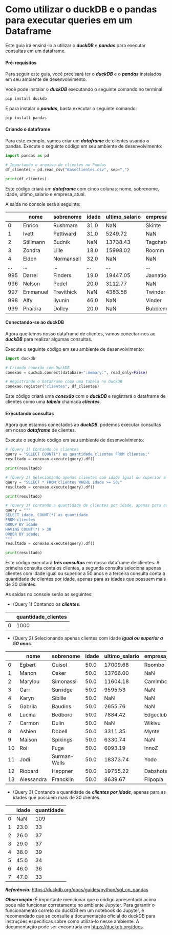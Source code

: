 # Como utilizar o duckDB e o pandas para executar queries em um Dataframe

Este guia irá ensiná-lo a utilizar o ***duckDB*** e ***pandas*** para executar consultas em um dataframe.

#### Pré-requisitos

Para seguir este guia, você precisará ter o ***duckDB*** e o ***pandas*** instalados em seu ambiente de desenvolvimento.

Você pode instalar o ***duckDB*** executando o seguinte comando no terminal:

```bash
pip install duckdb
```

E para instalar o ***pandas***, basta executar o seguinte comando:

```bash
pip install pandas
```

#### Criando o dataframe

Para este exemplo, vamos criar um ***dataframe*** de clientes usando o pandas. Execute o seguinte código em seu ambiente de desenvolvimento:

```python
import pandas as pd

# Importando o arquivo de clientes no Pandas
df_clientes = pd.read_csv("BaseClientes.csv", sep=",")

print(df_clientes)
```

Este código criará um ***dataframe*** com cinco colunas: nome, sobrenome, idade, ultimo_salario e empresa_atual.

A saída no console será a seguinte:

|   |nome|sobrenome|idade|ultimo_salario|empresa_atual|
|-----|-----|-----|-----|-----|-----|
|0|Enrico|Rushmare|31.0|NaN|Skinte|
|1|Ivett|Pettiward|31.0|5249.72|NaN|
|2|Stillmann|Budnik|NaN|13738.43|Tagchatx|
|3|Zondra|Lille|18.0|15998.02|Roomm|
|4|Eldon|Normansell|32.0|NaN|NaN|
|...|...|...|...|...|...|
|995|Darrel|Finders|19.0|19447.05|Jaxnation|
|996|Nelson|Pedel|20.0|3112.77|NaN|
|997|Emmanuel|Trevithick|NaN|4383.58|Twinder|
|998|Alfy|Ilyunin|46.0|NaN|Vinder|
|999|Phaidra|Dolley|20.0|NaN|Bubblemix|

#### Conectando-se ao duckDB

Agora que temos nosso dataframe de clientes, vamos conectar-nos ao ***duckDB*** para realizar algumas consultas. 

Execute o seguinte código em seu ambiente de desenvolvimento:

```python
import duckdb

# Criando conexão com DuckDB
conexao = duckdb.connect(database=":memory:", read_only=False)

# Registrando o DataFrame como uma tabela no DuckDB
conexao.register("clientes", df_clientes)
```

Este código criará uma ***conexão*** com o ***duckDB*** e registrará o dataframe de clientes como uma ***tabela*** chamada ***clientes***.

#### Executando consultas

Agora que estamos conectados ao ***duckDB***, podemos executar consultas em nosso ***dataframe*** de clientes.

Execute o seguinte código em seu ambiente de desenvolvimento:

```python
# (Query 1) Contando os clientes
query = "SELECT COUNT(*) as quantidade_clientes FROM clientes;"
resultado = conexao.execute(query).df()

print(resultado)

# (Query 2) Selecionando apenas clientes com idade igual ou superior a 50 anos
query = "SELECT * FROM clientes WHERE idade >= 50;"
resultado = conexao.execute(query).df()

print(resultado)

# (Query 3) Contando a quantidade de clientes por idade, apenas para as idades que possuem mais de 30 clientes.
query = """
SELECT idade, COUNT(*) as quantidade 
FROM clientes
GROUP BY idade
HAVING COUNT(*) > 30
ORDER BY idade;
"""
resultado = conexao.execute(query).df()

print(resultado)
```

Este código executará ***três consultas*** em nosso dataframe de clientes. A primeira consulta conta os clientes, a segunda consulta seleciona apenas clientes com idade igual ou superior a 50 anos e a terceira consulta conta a quantidade de clientes por idade, apenas para as idades que possuem mais de 30 clientes.

As saídas no console serão as seguintes:

- (Query 1) Contando os ***clientes***.

|     |quantidade_clientes|
|-----|-----|
|0|1000|

- (Query 2) Selecionando apenas clientes com idade ***igual ou superior a 50 anos***.

|     |nome|sobrenome|idade|ultimo_salario|empresa_atual|
|-----|-----|-----|-----|-----|-----|
|0|Egbert|Guisot|50.0|17009.68|Roombo|
|1|Manon|Oaker|50.0|13766.00|NaN|
|2|Marylou|Simonassi|50.0|11604.18|Camimbo|
|3|Carr|Surridge|50.0|9595.53|NaN|
|4|Karyn|Sibille|50.0|NaN|NaN|
|5|Gabrila|Baudins|50.0|2655.76|NaN|
|6|Lucina|Bedboro|50.0|7884.42|Edgeclub|
|7|Carmon|Dulin|50.0|NaN|Wikivu|
|8|Ashien|Dobell|50.0|3311.35|Mynte|
|9|Maison|Spikings|50.0|6330.74|NaN|
|10|Roi|Fuge|50.0|6093.19|InnoZ|
|11|Jodi|Surman-Wells|50.0|18373.74|Yodo|
|12|Riobard|Heppner|50.0|19755.22|Dabshots|
|13|Alessandra|Francklin|50.0|8639.67|Flipopia|

- (Query 3) Contando a quantidade de ***clientes por idade***, apenas para as idades que possuem mais de 30 clientes.

|     |idade|quantidade|
|-----|-----|-----|
|0|NaN|109|
|1|23.0|33|
|2|26.0|37|
|3|29.0|37|
|4|38.0|39|
|5|45.0|34|
|6|46.0|36|
|7|47.0|33|

***Referência:*** https://duckdb.org/docs/guides/python/sql_on_pandas

***Observação:*** É importante mencionar que o código apresentado acima pode não funcionar corretamente no ambiente Jupyter. Para garantir o funcionamento correto do duckDB em um notebook do Jupyter, é recomendado que se consulte a documentação oficial do duckDB para instruções específicas sobre como utilizá-lo nesse ambiente. A documentação pode ser encontrada em https://duckdb.org/docs.

